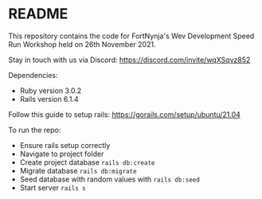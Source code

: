 # README

This repository contains the code for FortNynja's Wev Development Speed Run Workshop held on 26th November 2021.

Stay in touch with us via Discord: https://discord.com/invite/wqXSqvz852

Dependencies:
* Ruby version 3.0.2
* Rails version 6.1.4

Follow this guide to setup rails: https://gorails.com/setup/ubuntu/21.04

To run the repo:
* Ensure rails setup correctly
* Navigate to project folder
* Create project database `rails db:create`
* Migrate database `rails db:migrate`
* Seed database with random values with `rails db:seed`
* Start server `rails s`
